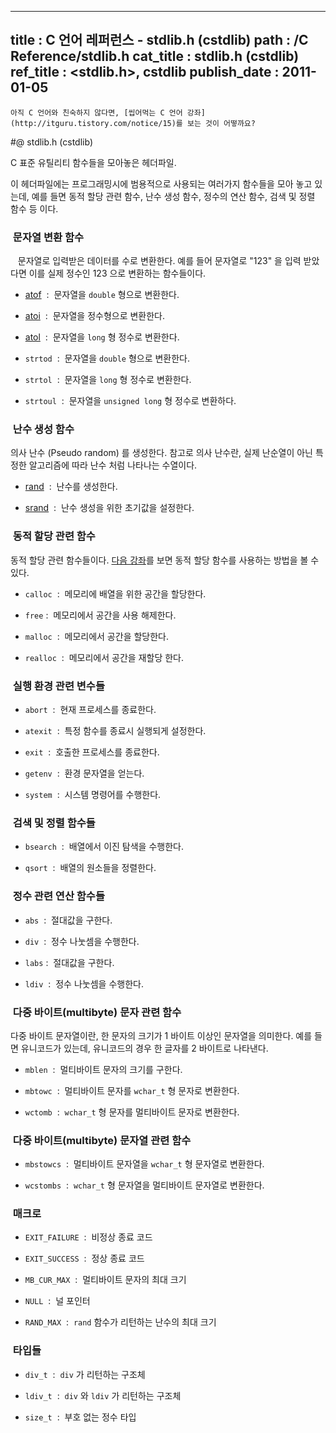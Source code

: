 ----------------
title : C 언어 레퍼런스 - stdlib.h (cstdlib)
path : /C Reference/stdlib.h
cat_title :  stdlib.h (cstdlib)
ref_title : <stdlib.h>, cstdlib
publish_date : 2011-01-05
--------------



```warning
아직 C 언어와 친숙하지 않다면, [씹어먹는 C 언어 강좌](http://itguru.tistory.com/notice/15)를 보는 것이 어떻까요?

```

#@ stdlib.h (cstdlib)

C 표준 유틸리티 함수들을 모아놓은 헤더파일.

이 헤더파일에는 프로그래밍시에 범용적으로 사용되는 여러가지 함수들을 모아 놓고 있는데, 예를 들면 동적 할당 관련 함수, 난수 생성 함수, 정수의 연산 함수, 검색 및 정렬 함수 등 이다.




###  문자열 변환 함수


   문자열로 입력받은 데이터를 수로 변환한다. 예를 들어 문자열로 "123" 을 입력 받았다면 이를 실제 정수인 123 으로 변환하는 함수들이다.


*  [atof](http://itguru.tistory.com/124)  :  문자열을 `double` 형으로 변환한다.



*  [atoi](http://itguru.tistory.com/131)  :  문자열을 정수형으로 변환한다.



*  [atol](http://itguru.tistory.com/132)  :  문자열을 `long` 형 정수로 변환한다.



* `strtod`  :  문자열을 `double` 형으로 변환한다.

* `strtol`  :  문자열을 `long` 형 정수로 변환한다.



* `strtoul`  :  문자열을 `unsigned long` 형 정수로 변환하다.





###  난수 생성 함수




의사 난수 (Pseudo random) 를 생성한다. 참고로 의사 난수란, 실제 난순열이 아닌 특정한 알고리즘에 따라 난수 처럼 나타나는 수열이다.


*  [rand](http://itguru.tistory.com/139)  :  난수를 생성한다.



*  [srand](http://itguru.tistory.com/140)  :  난수 생성을 위한 초기값을 설정한다.




###  동적 할당 관련 함수




동적 할당 관련 함수들이다. [다음 강좌](http://itguru.tistory.com/98)를 보면 동적 할당 함수를 사용하는 방법을 볼 수 있다.


* `calloc`  :  메모리에 배열을 위한 공간을 할당한다.



* `free` :  메모리에서 공간을 사용 해제한다.



* `malloc`  :  메모리에서 공간을 할당한다.



* `realloc`  :  메모리에서 공간을 재할당 한다.




###  실행 환경 관련 변수들



* `abort`  :  현재 프로세스를 종료한다.



* `atexit`  :  특정 함수를 종료시 실행되게 설정한다.

* `exit`  :  호출한 프로세스를 종료한다.



* `getenv`  :  환경 문자열을 얻는다.

* `system`  :  시스템 명령어를 수행한다.





###  검색 및 정렬 함수들





* `bsearch`  :  배열에서 이진 탐색을 수행한다.

* `qsort`  :  배열의 원소들을 정렬한다.




###  정수 관련 연산 함수들





* `abs`  :  절대값을 구한다.

* `div`  :  정수 나눗셈을 수행한다.



* `labs` :  절대값을 구한다.

* `ldiv`  :  정수 나눗셈을 수행한다.





###  다중 바이트(multibyte) 문자 관련 함수




다중 바이트 문자열이란, 한 문자의 크기가 1 바이트 이상인 문자열을 의미한다. 예를 들면 유니코드가 있는데, 유니코드의 경우 한 글자를 2 바이트로 나타낸다.


* `mblen`  :  멀티바이트 문자의 크기를 구한다.

* `mbtowc`  :  멀티바이트 문자를 `wchar_t` 형 문자로 변환한다.



* `wctomb`  :  `wchar_t` 형 문자를 멀티바이트 문자로 변환한다.






###  다중 바이트(multibyte) 문자열 관련 함수



* `mbstowcs`  :  멀티바이트 문자열을 `wchar_t` 형 문자열로 변환한다.

* `wcstombs`  :  `wchar_t` 형 문자열을 멀티바이트 문자열로 변환한다.




###  매크로





* `EXIT_FAILURE`  :  비정상 종료 코드



* `EXIT_SUCCESS`  :  정상 종료 코드



* `MB_CUR_MAX`  :  멀티바이트 문자의 최대 크기

* `NULL`  :  널 포인터

* `RAND_MAX`  :  `rand` 함수가 리턴하는 난수의 최대 크기




###  타입들





* `div_t`  :  `div` 가 리턴하는 구조체

* `ldiv_t`  :  `div` 와 `ldiv` 가 리턴하는 구조체

* `size_t`  :  부호 없는 정수 타입